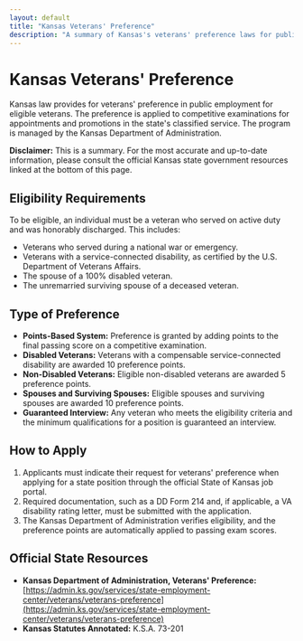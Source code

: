 ```yaml
---
layout: default
title: "Kansas Veterans' Preference"
description: "A summary of Kansas's veterans' preference laws for public employment."
---
```


# Kansas Veterans' Preference

Kansas law provides for veterans' preference in public employment for eligible veterans. The preference is applied to competitive examinations for appointments and promotions in the state's classified service. The program is managed by the Kansas Department of Administration.

**Disclaimer:** This is a summary. For the most accurate and up-to-date information, please consult the official Kansas state government resources linked at the bottom of this page.

## Eligibility Requirements

To be eligible, an individual must be a veteran who served on active duty and was honorably discharged. This includes:
*   Veterans who served during a national war or emergency.
*   Veterans with a service-connected disability, as certified by the U.S. Department of Veterans Affairs.
*   The spouse of a 100% disabled veteran.
*   The unremarried surviving spouse of a deceased veteran.

## Type of Preference

*   **Points-Based System:** Preference is granted by adding points to the final passing score on a competitive examination.
*   **Disabled Veterans:** Veterans with a compensable service-connected disability are awarded 10 preference points.
*   **Non-Disabled Veterans:** Eligible non-disabled veterans are awarded 5 preference points.
*   **Spouses and Surviving Spouses:** Eligible spouses and surviving spouses are awarded 10 preference points.
*   **Guaranteed Interview:** Any veteran who meets the eligibility criteria and the minimum qualifications for a position is guaranteed an interview.

## How to Apply

1.  Applicants must indicate their request for veterans' preference when applying for a state position through the official State of Kansas job portal.
2.  Required documentation, such as a DD Form 214 and, if applicable, a VA disability rating letter, must be submitted with the application.
3.  The Kansas Department of Administration verifies eligibility, and the preference points are automatically applied to passing exam scores.

## Official State Resources

*   **Kansas Department of Administration, Veterans' Preference:** [https://admin.ks.gov/services/state-employment-center/veterans/veterans-preference](https://admin.ks.gov/services/state-employment-center/veterans/veterans-preference)
*   **Kansas Statutes Annotated:** K.S.A. 73-201

